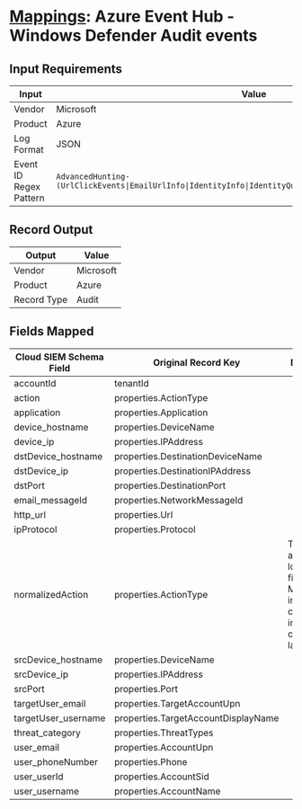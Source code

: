 # [Mappings](README.md): Azure Event Hub - Windows Defender Audit events

## Input Requirements

|Input|Value|
|-----|-----|
|Vendor|Microsoft|
|Product|Azure|
|Log Format|JSON|
|Event ID Regex Pattern|`AdvancedHunting-(UrlClickEvents\|EmailUrlInfo\|IdentityInfo\|IdentityQueryEvents\|IdentityDirectoryEvents)`|

## Record Output

|Output|Value|
|------|-----|
|Vendor|Microsoft|
|Product|Azure|
|Record Type|Audit|

## Fields Mapped

|Cloud SIEM Schema Field|Original Record Key|Notes|
|-----------------------|-------------------|-----|
|accountId|tenantId||
|action|properties.ActionType||
|application|properties.Application||
|device_hostname|properties.DeviceName||
|device_ip|properties.IPAddress||
|dstDevice_hostname|properties.DestinationDeviceName||
|dstDevice_ip|properties.DestinationIPAddress||
|dstPort|properties.DestinationPort||
|email_messageId|properties.NetworkMessageId||
|http_url|properties.Url||
|ipProtocol|properties.Protocol||
|normalizedAction|properties.ActionType|This is a lookup field. More info to come in the catalog later...|
|srcDevice_hostname|properties.DeviceName||
|srcDevice_ip|properties.IPAddress||
|srcPort|properties.Port||
|targetUser_email|properties.TargetAccountUpn||
|targetUser_username|properties.TargetAccountDisplayName||
|threat_category|properties.ThreatTypes||
|user_email|properties.AccountUpn||
|user_phoneNumber|properties.Phone||
|user_userId|properties.AccountSid||
|user_username|properties.AccountName||

